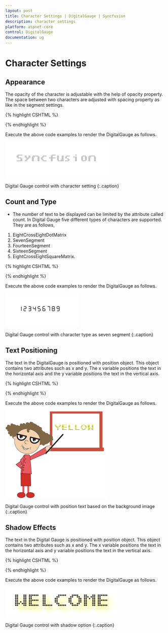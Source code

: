 ```yaml
---
layout: post
title: Character Settings | DigitalGauge | Syncfusion
description: character settings
platform: aspnet-core
control: DigitalGauge
documentation: ug
---
```


# Character Settings

## Appearance

The opacity of the character is adjustable with the help of opacity property. The space between two characters are adjusted with spacing property as like in the segment settings.



{% highlight CSHTML %}

<ej-digital-gauge id="Digitalgauge" width="800" value="SYNCFUSION">
<e-items>
<e-digital-gauge-items >
<e-character-settings opacity="0.3" spacing="4" ></e-character-settings>
</e-digital-gauge-items>
</e-items>
</ej-digital-gauge>


{% endhighlight %}

Execute the above code examples to render the DigitalGauge as follows.


![](Character-Settings_images/Character-Settings_img1.png)

Digital Gauge control with character setting
{:.caption}



## Count and Type

* The number of text to be displayed can be limited by the attribute called count. In Digital Gauge five different types of characters are supported. They are as follows, 
1. EightCrossEightDotMatrix
2. SevenSegment
3. FourteenSegment
4. SixteenSegment 
5. EightCrossEightSquareMatrix.


{% highlight CSHTML %}

<ej-digital-gauge id="Digitalgauge" width="800" value="123456789">
<e-items>
<e-digital-gauge-items >
<e-character-settings count="10" type="@CharacterType.SevenSegment" spacing="10" >
</e-character-settings>
<e-segment-settings length="8" width="1"></e-segment-settings>
</e-digital-gauge-items>
</e-items>
</ej-digital-gauge>

{% endhighlight %}


Execute the above code examples to render the DigitalGauge as follows.



![](Character-Settings_images/Character-Settings_img2.png)

Digital Gauge control with character type as seven segment
{:.caption}

## Text Positioning

The text in the DigitalGauge is positioned with position object. This object contains two attributes such as x and y. The x variable positions the text in the horizontal axis and the y variable positions the text in the vertical axis.

{% highlight CSHTML %}

<ej-digital-gauge id="Digitalgauge" height="300" width="800" >
<e-frame background-image-url="../Content/images/gauge/board1.jpg" >
</e-frame>
<e-items>
<e-digital-gauge-items value="Yellow">
<e-segment-settings color="Yellow"></e-segment-settings>
<e-digital-position x="80" y="10"></e-digital-position>
</e-digital-gauge-items>
</e-items>
</ej-digital-gauge>

{% endhighlight %}


Execute the above code examples to render the DigitalGauge as follows.



![](Character-Settings_images/Character-Settings_img3.png)

Digital Gauge control with position text based on the background image
{:.caption}

## Shadow Effects

The text in the Digital Gauge is positioned with position object. This object contains two attributes such as x and y. The x variable positions the text in the horizontal axis and y variable positions the text in the vertical axis.

{% highlight CSHTML %}

<ej-digital-gauge id="Digitalgauge" width="800" >
<e-items>
<e-digital-gauge-items value="WELCOME" shadow-blur="20" 
shadow-color="red" shadow-offset-x="15" shadow-offset-y="15">
<e-segment-settings length="3" width="4"></e-segment-settings>
</e-items>
</ej-digital-gauge>

{% endhighlight %}


Execute the above code examples to render the DigitalGauge as follows.



![](Character-Settings_images/Character-Settings_img4.png)

Digital Gauge control with shadow option
{:.caption}



